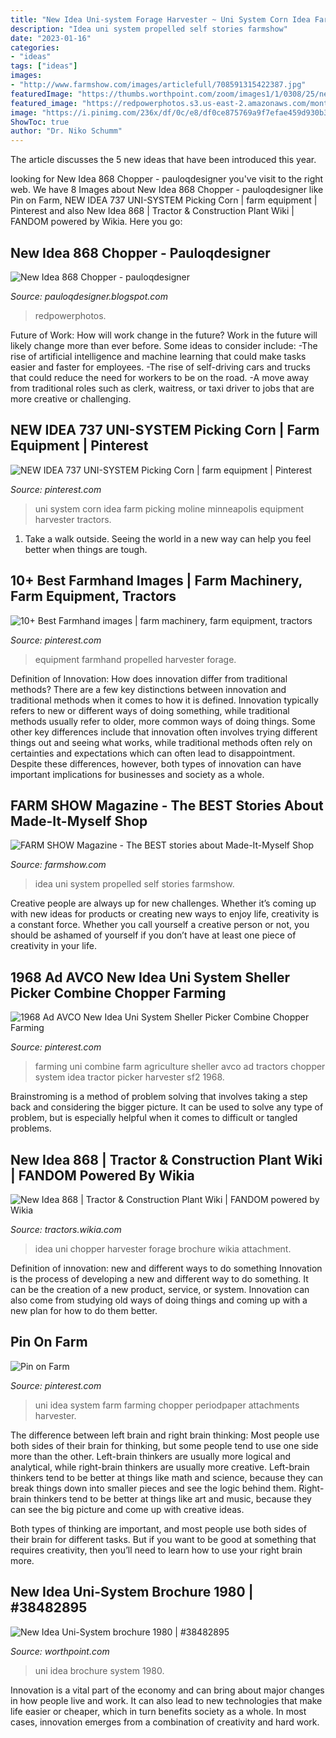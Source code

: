 ```yaml
---
title: "New Idea Uni-system Forage Harvester ~ Uni System Corn Idea Farm Picking Moline Minneapolis Equipment Harvester Tractors"
description: "Idea uni system propelled self stories farmshow"
date: "2023-01-16"
categories:
- "ideas"
tags: ["ideas"]
images:
- "http://www.farmshow.com/images/articlefull/708591315422387.jpg"
featuredImage: "https://thumbs.worthpoint.com/zoom/images1/1/0308/25/new-idea-uni-system-brochure_1_c89e7cd740c38c4264904e1dc245ce94.jpg"
featured_image: "https://redpowerphotos.s3.us-east-2.amazonaws.com/monthly_2020_09/KIMG1815.jpg.596870f05652b5d3ab6d4e7825f98b00.jpg"
image: "https://i.pinimg.com/236x/df/0c/e8/df0ce875769a9f7efae459d930b35c8e--agriculture-farming.jpg"
ShowToc: true
author: "Dr. Niko Schumm"
---
```



The article discusses the 5 new ideas that have been introduced this year.

	

		
looking for New Idea 868 Chopper - pauloqdesigner you've visit to the right web. We have 8 Images about New Idea 868 Chopper - pauloqdesigner like Pin on Farm, NEW IDEA 737 UNI-SYSTEM Picking Corn | farm equipment | Pinterest and also New Idea 868 | Tractor &amp; Construction Plant Wiki | FANDOM powered by Wikia. Here you go:
		
    
## New Idea 868 Chopper - Pauloqdesigner

<img loading=lazy src="https://redpowerphotos.s3.us-east-2.amazonaws.com/monthly_2020_09/KIMG1815.jpg.596870f05652b5d3ab6d4e7825f98b00.jpg" onerror="this.onerror=null;this.src='https://tse3.mm.bing.net/th?id=OIP.vp-arzR2DOc3IeGOaqiBIgHaFj&amp;pid=15.1';" alt="New Idea 868 Chopper - pauloqdesigner">

_Source: pauloqdesigner.blogspot.com_

>redpowerphotos. 

	

Future of Work: How will work change in the future?
Work in the future will likely change more than ever before. Some ideas to consider include:
-The rise of artificial intelligence and machine learning that could make tasks easier and faster for employees. 
-The rise of self-driving cars and trucks that could reduce the need for workers to be on the road. 
-A move away from traditional roles such as clerk, waitress, or taxi driver to jobs that are more creative or challenging.

    
## NEW IDEA 737 UNI-SYSTEM Picking Corn | Farm Equipment | Pinterest

<img loading=lazy src="https://s-media-cache-ak0.pinimg.com/736x/3b/ca/63/3bca63caea0c412af5f212d498951eec.jpg" onerror="this.onerror=null;this.src='https://tse3.mm.bing.net/th?id=OIP.6iRv5FZfDo6Ada2MVgrO3gHaFj&amp;pid=15.1';" alt="NEW IDEA 737 UNI-SYSTEM Picking Corn | farm equipment | Pinterest">

_Source: pinterest.com_

>uni system corn idea farm picking moline minneapolis equipment harvester tractors. 

	

1. Take a walk outside. Seeing the world in a new way can help you feel better when things are tough.

    
## 10+ Best Farmhand Images | Farm Machinery, Farm Equipment, Tractors

<img loading=lazy src="https://i.pinimg.com/474x/cc/67/37/cc6737cfb171a36fa3ba0cf0055a7257.jpg" onerror="this.onerror=null;this.src='https://tse1.mm.bing.net/th?id=OIP.WLfNsGcve1OVU16hwotAqAAAAA&amp;pid=15.1';" alt="10+ Best Farmhand images | farm machinery, farm equipment, tractors">

_Source: pinterest.com_

>equipment farmhand propelled harvester forage. 

	

Definition of Innovation: How does innovation differ from traditional methods?
There are a few key distinctions between innovation and traditional methods when it comes to how it is defined. Innovation typically refers to new or different ways of doing something, while traditional methods usually refer to older, more common ways of doing things. Some other key differences include that innovation often involves trying different things out and seeing what works, while traditional methods often rely on certainties and expectations which can often lead to disappointment. Despite these differences, however, both types of innovation can have important implications for businesses and society as a whole.

    
## FARM SHOW Magazine - The BEST Stories About Made-It-Myself Shop

<img loading=lazy src="http://www.farmshow.com/images/articlefull/708591315422387.jpg" onerror="this.onerror=null;this.src='https://tse4.mm.bing.net/th?id=OIP.UisyuuDS3_kKLrObCLkm7wHaFz&amp;pid=15.1';" alt="FARM SHOW Magazine - The BEST stories about Made-It-Myself Shop">

_Source: farmshow.com_

>idea uni system propelled self stories farmshow. 

	

Creative people are always up for new challenges. Whether it’s coming up with new ideas for products or creating new ways to enjoy life, creativity is a constant force. Whether you call yourself a creative person or not, you should be ashamed of yourself if you don’t have at least one piece of creativity in your life.

    
## 1968 Ad AVCO New Idea Uni System Sheller Picker Combine Chopper Farming

<img loading=lazy src="https://i.pinimg.com/236x/df/0c/e8/df0ce875769a9f7efae459d930b35c8e--agriculture-farming.jpg" onerror="this.onerror=null;this.src='https://tse2.mm.bing.net/th?id=OIP.jGh7ntr1WCeUZkTAr9KZUAHaKa&amp;pid=15.1';" alt="1968 Ad AVCO New Idea Uni System Sheller Picker Combine Chopper Farming">

_Source: pinterest.com_

>farming uni combine farm agriculture sheller avco ad tractors chopper system idea tractor picker harvester sf2 1968. 

	

Brainstroming is a method of problem solving that involves taking a step back and considering the bigger picture. It can be used to solve any type of problem, but is especially helpful when it comes to difficult or tangled problems.

    
## New Idea 868 | Tractor &amp; Construction Plant Wiki | FANDOM Powered By Wikia

<img loading=lazy src="https://vignette.wikia.nocookie.net/tractors/images/2/24/New_Idea_(AVCO)_868_Uni_Chopper_forage_harvester_brochure.jpg/revision/latest/scale-to-width-down/250?cb=20150626130244" onerror="this.onerror=null;this.src='https://tse4.mm.bing.net/th?id=OIP.dNc-Z1NNROd28CWjYZCcpQAAAA&amp;pid=15.1';" alt="New Idea 868 | Tractor &amp; Construction Plant Wiki | FANDOM powered by Wikia">

_Source: tractors.wikia.com_

>idea uni chopper harvester forage brochure wikia attachment. 

	

Definition of innovation: new and different ways to do something
Innovation is the process of developing a new and different way to do something. It can be the creation of a new product, service, or system. Innovation can also come from studying old ways of doing things and coming up with a new plan for how to do them better.

    
## Pin On Farm

<img loading=lazy src="https://i.pinimg.com/originals/c0/d9/e0/c0d9e05718d6f50282a243d4b0099ef1.jpg" onerror="this.onerror=null;this.src='https://tse3.mm.bing.net/th?id=OIP.cgv98d6vT6s5lpMAPEcGiAHaKS&amp;pid=15.1';" alt="Pin on Farm">

_Source: pinterest.com_

>uni idea system farm farming chopper periodpaper attachments harvester. 

	

The difference between left brain and right brain thinking:
Most people use both sides of their brain for thinking, but some people tend to use one side more than the other. Left-brain thinkers are usually more logical and analytical, while right-brain thinkers are usually more creative.
Left-brain thinkers tend to be better at things like math and science, because they can break things down into smaller pieces and see the logic behind them. Right-brain thinkers tend to be better at things like art and music, because they can see the big picture and come up with creative ideas.

Both types of thinking are important, and most people use both sides of their brain for different tasks. But if you want to be good at something that requires creativity, then you’ll need to learn how to use your right brain more.

    
## New Idea Uni-System Brochure 1980 | #38482895

<img loading=lazy src="https://thumbs.worthpoint.com/zoom/images1/1/0308/25/new-idea-uni-system-brochure_1_c89e7cd740c38c4264904e1dc245ce94.jpg" onerror="this.onerror=null;this.src='https://tse4.mm.bing.net/th?id=OIP.e2UOKKoOgmSJZM5MLxMS9QAAAA&amp;pid=15.1';" alt="New Idea Uni-System brochure 1980 | #38482895">

_Source: worthpoint.com_

>uni idea brochure system 1980. 

	

Innovation is a vital part of the economy and can bring about major changes in how people live and work. It can also lead to new technologies that make life easier or cheaper, which in turn benefits society as a whole. In most cases, innovation emerges from a combination of creativity and hard work.

